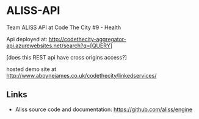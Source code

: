 # ALISS-API
Team ALISS API at Code The City #9 - Health

Api deployed at:
http://codethecity-aggregator-api.azurewebsites.net/search?q=[QUERY]

[does this REST api have cross origins access?]


hosted demo site at http://www.aboynejames.co.uk/codethecity/linkedservices/

## Links
- Aliss source code and documentation: https://github.com/aliss/engine
